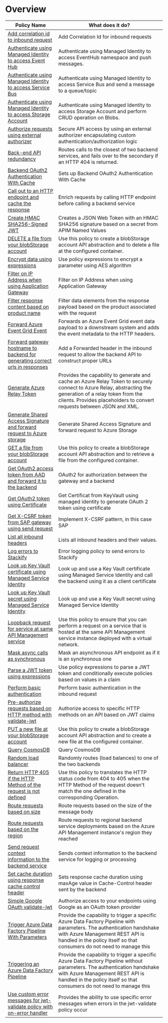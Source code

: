 Overview
========

| Policy Name                                                                                                                                                                        | What does it do?                                                                                                                                                                                                                      |
|------------------------------------------------------------------------------------------------------------------------------------------------------------------------------------|---------------------------------------------------------------------------------------------------------------------------------------------------------------------------------------------------------------------------------------|
| <a href="Add correlation id to inbound request.policy.xml">Add correlation id to inbound request</a>                                                                               | Add Correlation Id for inbound requests                                                                                                                                                                                               |
| <a href="Authenticate using Managed Identity to access Event Hub.xml">Authenticate using Managed Identity to access Event Hub</a>                                                  | Authenticate using Managed Identity to access EventHub namespace and push messages.                                                                                                                                                   |
| <a href="Authenticate using Managed Identity to access Service Bus.xml">Authenticate using Managed Identity to access Service Bus</a>                                              | Authenticate using Managed Identity to access Service Bus and send a message to a queue/topic                                                                                                                                         |
| <a href="Authenticate using Managed Identity to access Storage Account.xml">Authenticate using Managed Identity to access Storage Account</a>                                      | Authenticate using Managed Identity to access Storage Account and perform CRUD operation on Blobs.                                                                                                                                    |
| <a href="Authorize requests using external authorizer.policy.xml">Authorize requests using external authorizer</a>                                                                 | Secure API access by using an external authorizer encapsulating custom authentication/authorization logic                                                                                                                             |
| <a href="Back-end API redundancy.policy.xml">Back-end API redundancy</a>                                                                                                           | Routes calls to the closest of two backend services, and fails over to the secondary if an HTTP 404 is returned.                                                                                                                      |
| <a href="Backend OAuth2 Authentication With Cache.policy.xml">Backend OAuth2 Authentication With Cache</a>                                                                         | Sets up Backend OAuth2 Authentication With Cache                                                                                                                                                                                      |
| <a href="Call out to an HTTP endpoint and cache the response.policy.xml">Call out to an HTTP endpoint and cache the response</a>                                                   | Enrich requests by calling HTTP endpoint before calling a backend service                                                                                                                                                             |
| <a href="Create HMAC SHA256-Signed JWT.policy.xml">Create HMAC SHA256-Signed JWT</a>                                                                                               | Creates a JSON Web Token with an HMAC SHA256 signature based on a secret from APIM Named Values                                                                                                                                       |
| <a href="DELETE a from to blobStorage account.xml">DELETE a file from your blobStorage account</a>                                                                                 | Use this policy to create a blobStorage account API abstraction and to delete a file at the configured container.                                                                                                                     |
| <a href="Encrypt data using expressions.policy.xml">Encrypt data using expressions</a>                                                                                             | Use policy expressions to encrypt a parameter using AES algorithm                                                                                                                                                                     |
| <a href="Filter on IP Address when using Application Gateway.policy.xml">Filter on IP Address when using Application Gateway</a>                                                   | Filter on IP Address when using Application Gateway                                                                                                                                                                                   |
| <a href="Filter response content based on product name.policy.xml">Filter response content based on product name</a>                                                               | Filter data elements from the response payload based on the product associated with the request                                                                                                                                       |
| <a href="Forward Azure Event Grid Event.xml">Forward Azure Event Grid Event</a>                                                                                                    | Forwards an Azure Event Grid event data payload to a downstream system and adds the event metadata to the HTTP headers.                                                                                                               |
| <a href="Forward gateway hostname to backend for generating correct urls in responses.policy.xml">Forward gateway hostname to backend for generating correct urls in responses</a> | Add a Forwarded header in the inbound request to allow the backend API to construct proper URLs                                                                                                                                       |
| <a href="Generate Azure Relay Token.policy.xml">Generate Azure Relay Token</a>                                                                                                     | Provides the capability to generate and cache an Azure Relay Token to securely connect to Azure Relay, abstracting the generation of a relay token from the clients. Provides placeholders to convert requests between JSON and XML.  |
| <a href="Generate Shared Access Signature and forward request to Azure storage.policy.xml">Generate Shared Access Signature and forward request to Azure storage</a>               | Generate Shared Access Signature and forward request to Azure Storage                                                                                                                                                                 |
| <a href="GET a file from blobStorage account.xml">GET a file from your blobStorage account</a>                                                                                     | Use this policy to create a blobStorage account API abstraction and to retrieve a file from the configured container.                                                                                                                 |
| <a href="Get OAuth2 access token from AAD and forward it to the backend.policy.xml">Get OAuth2 access token from AAD and forward it to the backend</a>                             | OAuth2 for authorization between the gateway and a backend                                                                                                                                                                            |
| <a href="Get OAuth2 access token from AAD using client id and certificate using key vault manage identity.xml">Get OAuth2 token using Certificate</a>                              | Get Certificat from KeyVault using managed identity to generate OAuth 2 token using certificate                                                                                                                                       |
| <a href="Get X-CSRF token from SAP gateway using send request.policy.xml">Get X-CSRF token from SAP gateway using send request</a>                                                 | Implement X-CSRF pattern, in this case SAP                                                                                                                                                                                            |
| <a href="List all inbound headers.policy.xml">List all inbound headers</a>                                                                                                         | Lists all inbound headers and their values.                                                                                                                                                                                           |
| <a href="Log errors to Stackify.policy.xml">Log errors to Stackify</a>                                                                                                             | Error logging policy to send errors to Stackify                                                                                                                                                                                       |
| <a href="Look up Key Vault certificate using Managed Service Identity and call backend.policy.xml">Look up Key Vault certificate using Managed Service Identity</a>                | Look up and use a Key Vault certificate using Managed Service Identity and call the backend using it as a client certificate                                                                                                          |
| <a href="Look up Key Vault secret using Managed Service Identity.policy.xml">Look up Key Vault secret using Managed Service Identity</a>                                           | Look up and use a Key Vault secret using Managed Service Identity                                                                                                                                                                     |
| <a href="Loopback request for service at same API Management service.xml">Loopback request for service at same API Management service</a>                                          | Use this policy to ensure that you can perform a request on a service that is hosted at the same API Management service instance deployed with a virtual network.                                                                     |
| <a href="Mask async calls as synchronous.policy.xml">Mask async calls as synchronous</a>                                                                                           | Mask an asynchronous API endpoint as if it is an synchronous one                                                                                                                                                                      |
| <a href="Parse a JWT token using expressions.policy.xml">Parse a JWT token using expressions</a>                                                                                   | Use policy expressions to parse a JWT token and conditionally execute policies based on values in a claim                                                                                                                             |
| <a href="Perform basic authentication.policy.xml">Perform basic authentication</a>                                                                                                 | Perform basic authentication in the inbound request                                                                                                                                                                                   |
| <a href="Pre-authorize requests based on HTTP method with validate-jwt.policy.xml">Pre-authorize requests based on HTTP method with validate-jwt</a>                               | Authorize access to specific HTTP methods on an API based on JWT claims                                                                                                                                                               |
| <a href="PUT a file to blobStorage account.xml">PUT a new file at your blobStorage account</a>                                                                                     | Use this policy to create a blobStorage account API abstraction and to create a new file at the configured container.                                                                                                                 |
| <a href="Query CosmosDB.policy.xml">Query CosmosDB</a>                                                                                                                             | Query CosmosDB                                                                                                                                                                                                                        |
| <a href="Random load balancer.policy.xml">Random load balancer</a>                                                                                                                 | Randomly routes (load balances) to one of the two backends                                                                                                                                                                            |
| <a href="Return HTTP 405 if the HTTP Method of the request is not defined.xml">Return HTTP 405 if the HTTP Method of the request is not defined</a>                                | Use this policy to translates the HTTP status code from 404 to 405 when the HTTP Method of the request doesn't match the one defined in the corresponding Operation.                                                                  |
| <a href="Route requests based on size.policy.xml">Route requests based on size</a>                                                                                                 | Route requests based on the size of the message body                                                                                                                                                                                  |
| <a href="Route requests to regional backend instances.xml">Route requests based on the region</a>                                                                                  | Route requests to regional backend service deployments based on the Azure API Management instance's region they reached                                                                                                               |
| <a href="Send request context information to the backend service.policy.xml">Send request context information to the backend service</a>                                           | Sends context information to the backend service for logging or processing                                                                                                                                                            |
| <a href="Set cache duration using response cache control header.policy.xml">Set cache duration using response cache control header</a>                                             | Sets response cache duration using maxAge value in Cache-Control header sent by the backend                                                                                                                                           |
| <a href="Simple Google OAuth validate-jwt.policy.xml">Simple Google OAuth validate-jwt</a>                                                                                         | Authorize access to your endpoints using Google as an OAuth token provider                                                                                                                                                            |
| <a href="Trigger Azure Data Factory Pipeline With Parameters.policy.xml">Trigger Azure Data Factory Pipeline With Parameters</a>                                                   | Provide the capability to trigger a specific Azure Data Factory Pipeline with parameters. The authentication handshake with Azure Management REST API is handled in the policy itself so that consumers do not need to manage this    |
| <a href="Trigger Azure Data Factory Pipeline.policy.xml">Triggering an Azure Data Factory Pipeline</a>                                                                             | Provide the capability to trigger a specific Azure Data Factory Pipeline without parameters. The authentication handshake with Azure Management REST API is handled in the policy itself so that consumers do not need to manage this |
| <a href="Use custom error messages for jwt-validate policy with on-error handler.policy.xml">Use custom error messages for jwt-validate policy with on-error handler</a>           | Provides the ability to use specific error messages when errors in the jwt-validate policy occur                                                                                                                                      |
